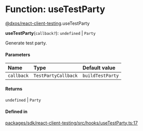 # Function: useTestParty

[@dxos/react-client-testing](../modules/dxos_react_client_testing.md).useTestParty

**useTestParty**(`callback?`): `undefined` \| `Party`

Generate test party.

#### Parameters

| Name | Type | Default value |
| :------ | :------ | :------ |
| `callback` | `TestPartyCallback` | `buildTestParty` |

#### Returns

`undefined` \| `Party`

#### Defined in

[packages/sdk/react-client-testing/src/hooks/useTestParty.ts:17](https://github.com/dxos/dxos/blob/main/packages/sdk/react-client-testing/src/hooks/useTestParty.ts#L17)
